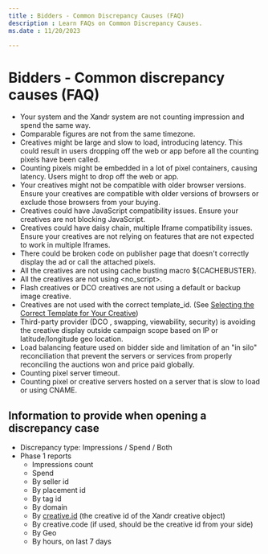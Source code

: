 ```yaml
---
title : Bidders - Common Discrepancy Causes (FAQ)
description : Learn FAQs on Common Discrepancy Causes. 
ms.date : 11/20/2023

---
```



# Bidders - Common discrepancy causes (FAQ)

- Your system and the Xandr system are not counting impression and spend
  the same way.
- Comparable figures are not from the same timezone.
- Creatives might be large and slow to load, introducing latency. This
  could result in users dropping off the web or app before all the
  counting pixels have been called.
- Counting pixels might be embedded in a lot of pixel containers,
  causing latency. Users might to drop off the web or app.
- Your creatives might not be compatible with older browser versions.
  Ensure your creatives are compatible with older versions of browsers
  or exclude those browsers from your buying.
- Creatives could have JavaScript compatibility issues. Ensure your
  creatives are not blocking JavaScript.
- Creatives could have daisy chain, multiple Iframe compatibility
  issues. Ensure your creatives are not relying on features that are not
  expected to work in multiple Iframes.
- There could be broken code on publisher page that doesn't correctly
  display the ad or call the attached pixels.
- All the creatives are not using cache busting macro ${CACHEBUSTER}.
- All the creatives are not using \<no_script\>.
- Flash creatives or DCO creatives are not using a default or backup
  image creative.
- Creatives are not used with the correct template_id. (See [Selecting the Correct Template for Your Creative](selecting-the-correct-template-for-your-creative.md))
- Third-party provider (DCO , swapping, viewability, security) is
  avoiding the creative display outside campaign scope based on IP or
  latitude/longitude geo location.
- Load balancing feature used on bidder side and limitation of an "in
  silo" reconciliation that prevent the servers or services from
  properly reconciling the auctions won and price paid globally.
- Counting pixel server timeout.
- Counting pixel or creative servers hosted on a server that is slow to
  load or using CNAME.


## Information to provide when opening a discrepancy case

- Discrepancy type: Impressions / Spend / Both
- Phase 1 reports
  - Impressions count
  - Spend
  - By seller id
  - By placement id
  - By tag id
  - By domain
  - By [ creative.id](https://www.creative.id/) (the creative id of the Xandr
    creative object)
  - By creative.code (if used, should be the creative id from your side)
  - By Geo
  - By hours, on last 7 days

